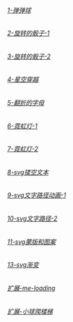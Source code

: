 
###### [1-弹弹球](https://active.github.io/1_demo/index.html)

###### [2-旋转的骰子-1](https://wfya.github.io/2_demo/index.html)

###### [3-旋转的骰子-2](https://wfya.github.io/3_demo/index.html)

###### [4-星空穿越](https://wfya.github.io/4_demo/index.html)

###### [5-翻折的字母](https://wfya.github.io/5_demo/index.html)

###### [6-霓虹灯-1](https://wfya.github.io/6_demo/index.html)

###### [7-霓虹灯-2](https://wfya.github.io/7_demo/index.html)

###### [8-svg镂空文本](https://wfya.github.io/8_demo/index.html)

###### [9-svg文字路径动画-1](https://wfya.github.io/9_demo/index.html)

###### [10-svg文字路径-2](https://wfya.github.io/10_demo/index.html)

###### [11-svg蒙版和图案](https://wfya.github.io/11_demo/index.html)

###### [13-svg渐变](https://wfya.github.io/12_demo/index.html)

###### [扩展-me-loading](https://wfya.github.io/me_demo1/index.html)

###### [扩展-小球爬楼梯](https://wfya.github.io/me_demo2/index.html)
